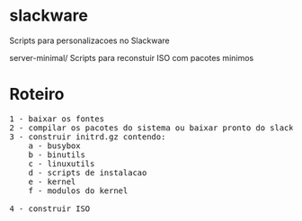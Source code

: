 # slackware
Scripts para personalizacoes no Slackware

server-minimal/
    Scripts para reconstuir ISO com pacotes minimos


# Roteiro

<pre>
1 - baixar os fontes
2 - compilar os pacotes do sistema ou baixar pronto do slackware.com
3 - construir initrd.gz contendo:
    a - busybox
    b - binutils
    c - linuxutils
    d - scripts de instalacao
    e - kernel
    f - modulos do kernel

4 - construir ISO

</pre>
